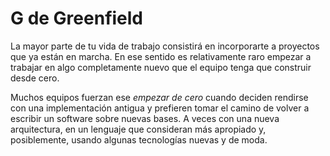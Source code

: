 # G de Greenfield

La mayor parte de tu vida de trabajo consistirá en incorporarte a proyectos que ya están en marcha. En ese sentido es relativamente raro empezar a trabajar en algo completamente nuevo que el equipo tenga que construir desde cero.

Muchos equipos fuerzan ese _empezar de cero_ cuando deciden rendirse con una implementación antigua y prefieren tomar el camino de volver a escribir un software sobre nuevas bases. A veces con una nueva arquitectura, en un lenguaje que consideran más apropiado y, posiblemente, usando algunas tecnologías nuevas y de moda.


